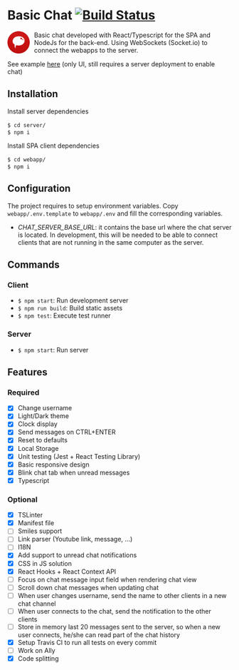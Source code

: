 # Basic Chat [![Build Status](https://travis-ci.com/gyss/basic-chat.svg?branch=master)](https://travis-ci.com/gyss/basic-chat.svg?branch=master)

<img src="./webapp/assets/logo.png" alt="Kitten"
	title="A cute kitten" width="50" height="50" style="float: left; padding-right: 10px" />

Basic chat developed with React/Typescript for the SPA and NodeJs for the back-end. Using WebSockets (Socket.io) to connect the webapps to the server.

See example [here](https://gyss.github.io/basic-chat/) (only UI, still requires a server deployment to enable chat)

## Installation

Install server dependencies

```
$ cd server/
$ npm i
```

Install SPA client dependencies

```
$ cd webapp/
$ npm i
```

## Configuration

The project requires to setup environment variables. Copy `webapp/.env.template` to `webapp/.env` and fill the corresponding variables.

- _CHAT_SERVER_BASE_URL_: it contains the base url where the chat server is located. In development, this will be needed to be able to connect clients that are not running in the same computer as the server.

## Commands

### Client

- `$ npm start`: Run development server
- `$ npm run build`: Build static assets
- `$ npm test`: Execute test runner

### Server

- `$ npm start`: Run server

## Features

### Required

- [x] Change username
- [x] Light/Dark theme
- [x] Clock display
- [x] Send messages on CTRL+ENTER
- [x] Reset to defaults
- [x] Local Storage
- [x] Unit testing (Jest + React Testing Library)
- [x] Basic responsive design
- [x] Blink chat tab when unread messages
- [x] Typescript

### Optional

- [x] TSLinter
- [x] Manifest file
- [ ] Smiles support
- [ ] Link parser (Youtube link, message, ...)
- [ ] I18N
- [x] Add support to unread chat notifications
- [x] CSS in JS solution
- [x] React Hooks + React Context API
- [ ] Focus on chat message input field when rendering chat view
- [ ] Scroll down chat messages when updating chat
- [ ] When user changes username, send the name to other clients in a new chat channel
- [ ] When user connects to the chat, send the notification to the other clients
- [ ] Store in memory last 20 messages sent to the server, so when a new user connects, he/she can read part of the chat history
- [x] Setup Travis CI to run all tests on every commit
- [ ] Work on Ally
- [x] Code splitting
